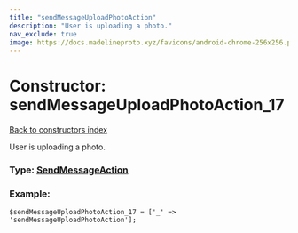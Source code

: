 ```yaml
---
title: "sendMessageUploadPhotoAction"
description: "User is uploading a photo."
nav_exclude: true
image: https://docs.madelineproto.xyz/favicons/android-chrome-256x256.png
---
```

# Constructor: sendMessageUploadPhotoAction\_17  
[Back to constructors index](/API_docs/constructors/index.html)



User is uploading a photo.




### Type: [SendMessageAction](/API_docs/types/SendMessageAction.html)


### Example:

```
$sendMessageUploadPhotoAction_17 = ['_' => 'sendMessageUploadPhotoAction'];
```  
